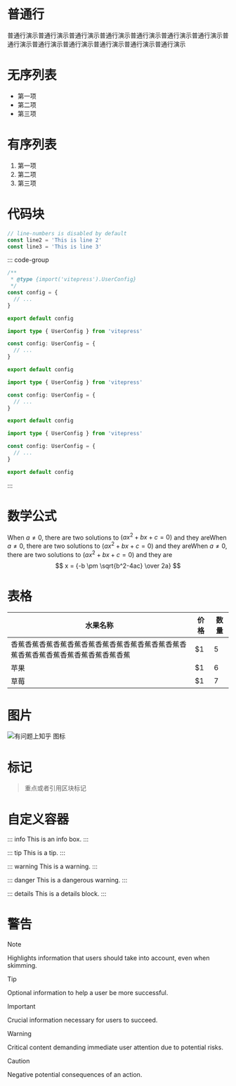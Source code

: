 ---
---

# 普通行

普通行演示普通行演示普通行演示普通行演示普通行演示普通行演示普通行演示普通行演示普通行演示普通行演示普通行演示普通行演示普通行演示

# 无序列表

* 第一项
* 第二项
* 第三项

# 有序列表

1. 第一项
2. 第二项
3. 第三项

# 代码块

```ts {1}
// line-numbers is disabled by default
const line2 = 'This is line 2'
const line3 = 'This is line 3'
```

::: code-group

```js [config.js]
/**
 * @type {import('vitepress').UserConfig}
 */
const config = {
  // ...
}

export default config
```

```ts [config.ts]
import type { UserConfig } from 'vitepress'

const config: UserConfig = {
  // ...
}

export default config
```

```ts [config.ts]
import type { UserConfig } from 'vitepress'

const config: UserConfig = {
  // ...
}

export default config
```

```ts [config.ts]
import type { UserConfig } from 'vitepress'

const config: UserConfig = {
  // ...
}

export default config
```

:::

# 数学公式

When $a \ne 0$, there are two solutions to $(ax^2 + bx + c = 0)$ and they areWhen $a \ne 0$, there are two solutions to $(ax^2 + bx + c = 0)$ and they areWhen $a \ne 0$, there are two solutions to $(ax^2 + bx + c = 0)$ and they are
$$ x = {-b \pm \sqrt{b^2-4ac} \over 2a} $$

# 表格

水果名称| 价格 |  数量  
-|-|-
香蕉香蕉香蕉香蕉香蕉香蕉香蕉香蕉香蕉香蕉香蕉香蕉香蕉香蕉香蕉香蕉香蕉香蕉香蕉香蕉香蕉 | $1 | 5 |
苹果 | $1 | 6 |
草莓 | $1 | 7 |

# 图片

![有问题上知乎 图标](https://pic4.zhimg.com/80/v2-a47051e92cf74930bedd7469978e6c08_hd.png)

# 标记
> 重点或者引用区块标记

# 自定义容器

::: info
This is an info box.
:::

::: tip
This is a tip.
:::

::: warning
This is a warning.
:::

::: danger
This is a dangerous warning.
:::

::: details
This is a details block.
:::

# 警告

> [!NOTE]
> Highlights information that users should take into account, even when skimming.

> [!TIP]
> Optional information to help a user be more successful.

> [!IMPORTANT]
> Crucial information necessary for users to succeed.

> [!WARNING]
> Critical content demanding immediate user attention due to potential risks.

> [!CAUTION]
> Negative potential consequences of an action.